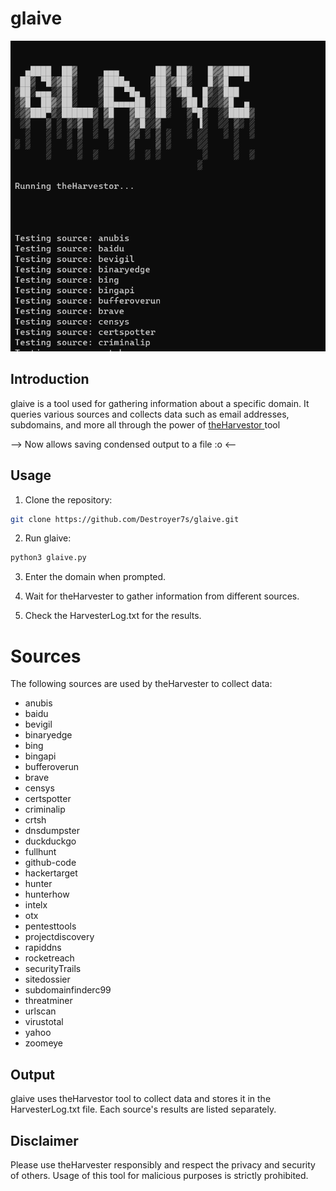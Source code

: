 # glaive



![Image Description](assets/main.png)



## Introduction

glaive is a tool used for gathering information about a specific domain. It queries various sources and collects data such as email addresses, subdomains, and more all through the power of  [theHarvestor ]( https://github.com/laramies/theHarvester) tool

-->  Now allows saving condensed output to a file :o  <--


## Usage

1. Clone the repository:

```bash
git clone https://github.com/Destroyer7s/glaive.git
```

<!-- ignore 

2. Install the dependencies:

pip install -r requirements.txt

 -->

2. Run glaive:

```bash
python3 glaive.py
```

3. Enter the domain when prompted.

4. Wait for theHarvester to gather information from different sources.

5. Check the HarvesterLog.txt for the results.


# Sources

The following sources are used by theHarvester to collect data:

- anubis
- baidu
- bevigil
- binaryedge
- bing
- bingapi
- bufferoverun
- brave
- censys
- certspotter
- criminalip
- crtsh
- dnsdumpster
- duckduckgo
- fullhunt
- github-code
- hackertarget
- hunter
- hunterhow
- intelx
- otx
- pentesttools
- projectdiscovery
- rapiddns
- rocketreach
- securityTrails
- sitedossier
- subdomainfinderc99
- threatminer
- urlscan
- virustotal
- yahoo
- zoomeye

## Output

glaive uses theHarvestor tool to collect data and stores it in the HarvesterLog.txt file. Each source's results are listed separately.

## Disclaimer

Please use theHarvester responsibly and respect the privacy and security of others. Usage of this tool for malicious purposes is strictly prohibited.
